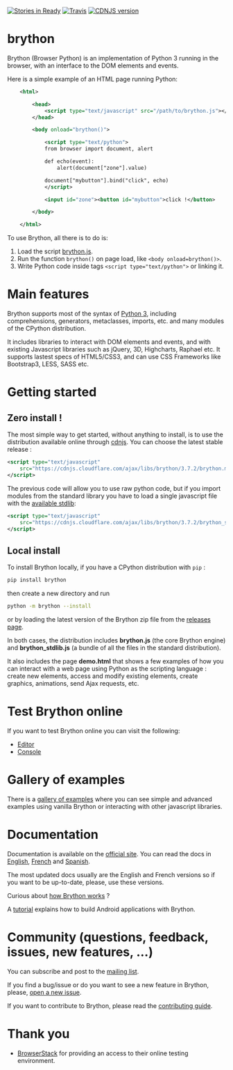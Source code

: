 [![Stories in Ready](https://badge.waffle.io/brython-dev/brython.svg?label=ready&title=Ready)](http://waffle.io/brython-dev/brython)
[![Travis](https://api.travis-ci.org/brython-dev/brython.svg)](https://travis-ci.org/brython-dev/brython)
[![CDNJS version](https://img.shields.io/cdnjs/v/brython.svg)](https://cdnjs.com/libraries/brython)

brython
=======

Brython (Browser Python) is an implementation of Python 3 running in the
browser, with an interface to the DOM elements and events.

Here is a simple example of an HTML page running Python:

```xml
    <html>

        <head>
            <script type="text/javascript" src="/path/to/brython.js"></script>
        </head>

        <body onload="brython()">

            <script type="text/python">
            from browser import document, alert

            def echo(event):
                alert(document["zone"].value)

            document["mybutton"].bind("click", echo)
            </script>

            <input id="zone"><button id="mybutton">click !</button>

        </body>

    </html>
```

To use Brython, all there is to do is:

1. Load the script [brython.js](http://brython.info/src/brython.js "Brython from the site brython.info").
2. Run the function `brython()` on page load, like `<body onload=brython()>`.
3. Write Python code inside tags `<script type="text/python">` or linking it.


Main features
=============
Brython supports most of the syntax of [Python 3](https://www.python.org "Python Homepage"),
including comprehensions, generators, metaclasses, imports, etc.
and many modules of the CPython distribution.

It includes libraries to interact with DOM elements and events,
and with existing Javascript libraries such as jQuery, 3D, Highcharts, Raphael etc.
It supports lastest specs of HTML5/CSS3, and can use CSS Frameworks like Bootstrap3, LESS, SASS etc.


Getting started
===============
Zero install !
--------------
The most simple way to get started, without anything to install, is to use the
distribution available online through [cdnjs](https://cdnjs.com). You can 
choose the latest stable release :

```xml
<script type="text/javascript"
    src="https://cdnjs.cloudflare.com/ajax/libs/brython/3.7.2/brython.min.js">
</script>
```

The previous code will allow you to use raw python code, but if you import
modules from the standard library you have to load a single javascript file
with the [available stdlib](https://github.com/brython-dev/brython/tree/master/www/src/Lib):

```xml
<script type="text/javascript"
    src="https://cdnjs.cloudflare.com/ajax/libs/brython/3.7.2/brython_stdlib.js">
</script>
```

Local install
-------------
To install Brython locally, if you have a CPython distribution with `pip` :

```bash
pip install brython
```

then create a new directory and run

```bash
python -m brython --install
```

or by loading the latest version of the Brython zip file from the
[releases page](https://github.com/brython-dev/brython/releases).

In both cases, the distribution includes __brython.js__ (the core Brython engine)
and __brython_stdlib.js__ (a bundle of all the files in the standard distribution).

It also includes the page __demo.html__ that shows a few examples of how you
can interact with a web page using Python as the scripting language : create
new elements, access and modify existing elements, create graphics, animations,
send Ajax requests, etc.

Test Brython online
===================
If you want to test Brython online you can visit the following:

- [Editor](http://brython.info/tests/editor.html "Online Brython Editor")
- [Console](http://brython.info/tests/console.html "Online Brython Console")


Gallery of examples
===================
There is a [gallery of examples](http://brython.info/gallery/gallery_en.html "gallery of examples")
where you can see simple and advanced examples using vanilla Brython or
interacting with other javascript libraries.


Documentation
=============
Documentation is available on the [official site](http://www.brython.info "Brython Homepage").
You can read the docs in [English](http://brython.info/static_doc/en/intro.html),
[French](http://brython.info/static_doc/fr/intro.html) and
[Spanish](http://brython.info/static_doc/es/intro.html).

The most updated docs usually are the English and French versions so if you
want to be up-to-date, please, use these versions.

Curious about [how Brython works](https://github.com/brython-dev/brython/wiki/How%20Brython%20works) ?

A [tutorial](https://github.com/brython-dev/brython/wiki/Writing-an-Android-application)
explains how to build Android applications with Brython.

Community (questions, feedback, issues, new features, ...)
==========================================================
You can subscribe and post to the
[mailing list](https://groups.google.com/forum/?fromgroups=#!forum/brython "Brython Main Mailing List").

If you find a bug/issue or do you want to see a new feature in Brython, please,
[open a new issue](https://github.com/brython-dev/brython/issues "Brython GitHub Issues").

If you want to contribute to Brython, please read the [contributing guide](https://github.com/brython-dev/brython/blob/master/CONTRIBUTING.md).

Thank you
=========

- [BrowserStack](http://www.browserstack.com) for providing an access
to their online testing environment.
